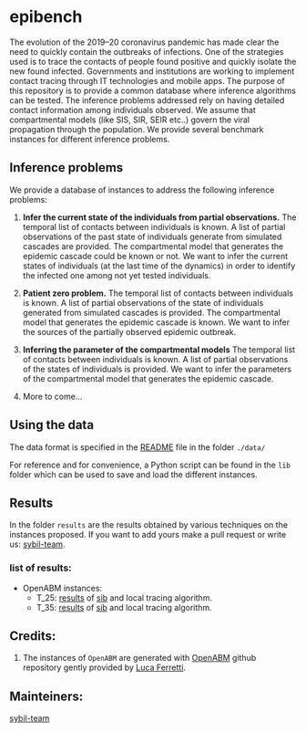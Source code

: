 # epibench
The evolution of the 2019–20 coronavirus pandemic has made clear the need to quickly contain the outbreaks of infections. One of the strategies used is to trace the contacts of people found positive and quickly isolate the new found infected. Governments and institutions are working to implement contact tracing through IT technologies and mobile apps. The purpose of this repository is to provide a common database where inference algorithms can be tested. The inference problems addressed rely on having detailed contact information among individuals observed. We assume that compartmental models (like SIS, SIR, SEIR etc..) govern the viral propagation through the population. We provide several benchmark instances for different inference problems.

## Inference problems

We provide a database of instances to address the following inference problems:

1. **Infer the current state of the individuals from partial observations.** The temporal list of contacts between individuals is known. A list of partial observations of the past state of individuals generate from simulated cascades are provided. The compartmental model that generates the epidemic cascade could be known or not. We want to infer the current states of individuals (at the last time of the dynamics) in order to identify the infected one among not yet tested individuals.

1. **Patient zero problem.** The temporal list of contacts between individuals is known. A list of partial observations of the state of individuals generated from simulated cascades is provided.  The compartmental model that generates the epidemic cascade is known. We want to infer the sources of the partially observed epidemic outbreak.

1. **Inferring the parameter of the compartmental models** The temporal list of contacts between individuals is known. A list of partial observations of the states of individuals is provided. We want to infer the parameters of the compartmental model that generates the epidemic cascade.

1. More to come...

## Using the data

The data format is specified in the [README](./data/README.md) file in the folder ```./data/```

For reference and for convenience, a Python script can be found in the `lib` folder which can be used to save and load the different instances.

## Results
In the folder ```results``` are the results obtained by various techniques on the instances proposed. If you want to add yours  make a pull request or write us: [sybil-team](mailto:sibylteam@gmail.com?subject=[GitHub]%20Source%20epibench).

### list of results:
* OpenABM instances: 
    * T_25: [results](results/OpenABM/T_25/results.ipynb) of [sib]() and local tracing algorithm.
    * T_35: [results]() of [sib](results/OpenABM/T_35/results.ipynb) and local tracing algorithm.


## Credits:

1. The instances of ```OpenABM``` are generated with [OpenABM]() github repository gently provided by [Luca Ferretti](https://www.bdi.ox.ac.uk/Team/luca-ferretti).


## Mainteiners:
[sybil-team](https://github.com/sibyl-team)
